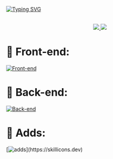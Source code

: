 [![Typing SVG](https://readme-typing-svg.herokuapp.com?font=Fira+Code&weight=800&size=30&pause=1000&color=0FDEF7&background=FF377200&center=true&vCenter=true&random=false&width=500&lines=Hola%2C+soy+Dereck+Angeles+%F0%9F%98%8E;Hi+%F0%9F%91%8B%F0%9F%91%80%2C+I'm+Dereck+Angeles)](https://git.io/typing-svg)

<br/>

<div align="center"> 
  <a href="https://linkedin.com/in/dereckan" target="_blank">
    <img src="https://img.shields.io/badge/LinkedIn-0077B5?style=for-the-badge&logo=linkedin&logoColor=white" target="_blank" />
  </a>
  <a href="https://dereckan.com/" target="_blank">
     <img src="https://img.shields.io/badge/Portfolio-FF5722?style=for-the-badge&logo=todoist&logoColor=white" target="_blank" /> <!-- sqlite, safari, google-chrome are other good icon options -->
  </a>
</div>


# 🎨 Front-end:
[![Front-end](https://skillicons.dev/icons?i=js,ts,html,css,react,flutter,swift )](https://skillicons.dev)

# 🧠 Back-end:
[![Back-end](https://skillicons.dev/icons?i=django,fastapi,nextjs,nodejs,redis,mysql )](https://skillicons.dev)

# 🧰 Adds: 
[![adds](https://skillicons.dev/icons?i=java,linux,prisma,py,rust,docker,aws,)](https://skillicons.dev)

